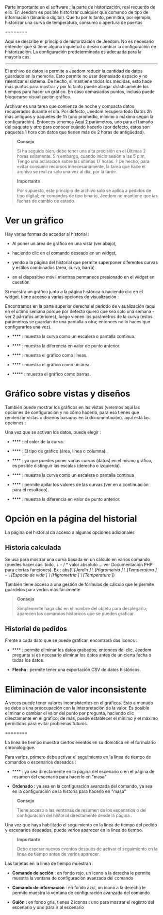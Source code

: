 Parte importante en el software : la parte de historización, real
recuerdo de ello. En Jeedom es posible historizar cualquier
qué comando de tipo de información (binario o digital). Que tu
por lo tanto, permitirá, por ejemplo, historizar una curva de temperatura,
consumo o apertura de puertas

 
========

Aquí se describe el principio de historización de Jeedom. No es
necesario entender que si tiene alguna inquietud
o desea cambiar la configuración de
historización. La configuración predeterminada es adecuada para la mayoría
cas.

 
---------

El archivo de datos le permite a Jeedom reducir la cantidad de datos
guardado en la memoria. Esto permite no usar demasiado espacio y
no ralentizar el sistema. De hecho, si mantiene todos los
medidas, esto hace más puntos para mostrar y por lo tanto puede
alargar drásticamente los tiempos para hacer un gráfico. En caso
demasiados puntos, incluso puede bloquearse
visualización gráfica.

Archivar es una tarea que comienza de noche y compacta
datos recuperados durante el día. Por defecto, Jeedom recupera todo
Datos 2h más antiguos y paquetes de 1h (uno
promedio, mínimo o máximo según la configuración). Entonces tenemos
Aquí 2 parámetros, uno para el tamaño del paquete y otro para conocer
cuándo hacerlo (por defecto, estos son paquetes
1 hora con datos que tienen más de 2 horas de antigüedad).

> **Consejo**
>
> Si ha seguido bien, debe tener una alta precisión en el
> Últimas 2 horas solamente. Sin embargo, cuando inicio sesión a las 5 p.m,
> Tengo una aclaración sobre las últimas 17 horas.  ? De hecho,
> para evitar consumir recursos innecesariamente, la tarea que hace
> el archivo se realiza solo una vez al día, por la tarde.

> **Importante**
>
> Por supuesto, este principio de archivo solo se aplica a pedidos de
> tipo digital; en comandos de tipo binario, Jeedom no mantiene
> que las fechas de cambio de estado.

Ver un gráfico 
========================

Hay varias formas de acceder al historial :

-   Al poner un área de gráfico en una vista (ver abajo),

-   haciendo clic en el comando deseado en un widget,

-   yendo a la página del historial que permite superponer
    diferentes curvas y estilos combinados (área, curva, barra)

-   en el dispositivo móvil mientras permanece presionado en el widget en cuestión

Si muestra un gráfico junto a la página histórica o haciendo clic en
el widget, tiene acceso a varias opciones de visualización :

Encontramos en la parte superior derecha el período de visualización (aquí en el último
semana porque por defecto quiero que sea solo una semana - ver
2 párrafos anteriores), luego vienen los parámetros de la curva
(estos parámetros se guardan de una pantalla a otra; entonces no lo haces
que configurarlos una vez).

-   **** : muestra la curva como un
    escalera o pantalla continua.

-   **** : muestra la diferencia en valor de
    punto anterior.

-   **** : muestra el gráfico como líneas.

-   **** : muestra el gráfico como un área.

-   ****\* : muestra el gráfico como barras.

Gráfico sobre vistas y diseños 
=====================================

También puede mostrar los gráficos en las vistas (veremos aquí
las opciones de configuración y no cómo hacerlo, para eso tienes que
renderizar vistas o diseños basados en la documentación). aquí está
las opciones :

Una vez que se activan los datos, puede elegir :

-   **** : el color de la curva.

-   **** : El tipo de gráfico (área, línea o columna).

-   **** : ya que puedes poner varias curvas (datos)
    en el mismo gráfico, es posible distinguir las escalas
    (derecha o izquierda).

-   **** : muestra la curva como un
    escalera o pantalla continua

-   **** : permite apilar los valores de las curvas (ver en
    a continuación para el resultado).

-   **** : muestra la diferencia en valor de
    punto anterior.

Opción en la página del historial 
===============================

La página del historial da acceso a algunas opciones adicionales

Historia calculada 
------------------

Se usa para mostrar una curva basada en un cálculo en varios
comando (puedes hacer casi todo, + - / \* valor absoluto ... ver
Documentación PHP para ciertas funciones). Ex :
abs(*\ [Jardín \] \ [Higrometría \] \ [Temperatura \]* - *\ [Espacio de
vida \] \ [Higrometría \] \ [Temperatura \]*)

También tiene acceso a una gestión de fórmulas de cálculo que le permite
guárdelos para verlos más fácilmente

> **Consejo**
>
> Simplemente haga clic en el nombre del objeto para desplegarlo;
> aparecen los comandos históricos que se pueden graficar.

Historial de pedidos 
----------------------

Frente a cada dato que se puede graficar, encontrará dos íconos :

-   **** : permite eliminar los datos grabados; entonces
    del clic, Jeedom pregunta si es necesario eliminar los datos antes de un
    cierta fecha o todos los datos.

-   **Flecha** : permite tener una exportación CSV de datos históricos.

Eliminación de valor inconsistente 
=================================

A veces puede tener valores inconsistentes en el
gráficos. Esto a menudo se debe a una preocupación con la interpretación de la
valor. Es posible eliminar o cambiar el valor del punto por
pregunta, haciendo clic directamente en el gráfico; de
más, puede establecer el mínimo y el máximo permitidos para
evitar problemas futuros.

 
========

La línea de tiempo muestra ciertos eventos en su domótica en el formulario
chronologique.

Para verlos, primero debe activar el seguimiento en la línea de tiempo de
comandos o escenarios deseados :

-   **** : ya sea directamente en la página del escenario o en el
    página de resumen del escenario para hacerlo en "masa"

-   **Ordenado** : ya sea en la configuración avanzada del comando,
    ya sea en la configuración de la historia para hacerlo en "masa"

> **Consejo**
>
> Tiene acceso a las ventanas de resumen de los escenarios o del
> configuración del historial directamente desde la página
> .

Una vez que haya habilitado el seguimiento en la línea de tiempo del pedido y
escenarios deseados, puede verlos aparecer en la línea de tiempo.

> **Importante**
>
> Debe esperar nuevos eventos después de activar el seguimiento
> en la línea de tiempo antes de verlos aparecer.

Las tarjetas en la línea de tiempo muestran :

-   **Comando de acción** : en fondo rojo, un ícono a la derecha le permite
    muestra la ventana de configuración avanzada del comando

-   **Comando de información** : en fondo azul, un icono a la derecha le permite
    muestra la ventana de configuración avanzada del comando

-   **Guión** : en fondo gris, tienes 2 iconos : uno para mostrar
    el registro del escenario y uno para ir al escenario


